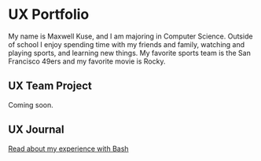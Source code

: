 # UX Portfolio

My name is Maxwell Kuse, and I am majoring in Computer Science. Outside of school I enjoy spending time with my friends and family, watching and playing sports, and learning new things. My favorite sports team is the San Francisco 49ers and my favorite movie is Rocky.

## UX Team Project

Coming soon.

## UX Journal

[Read about my experience with Bash](j01/)
